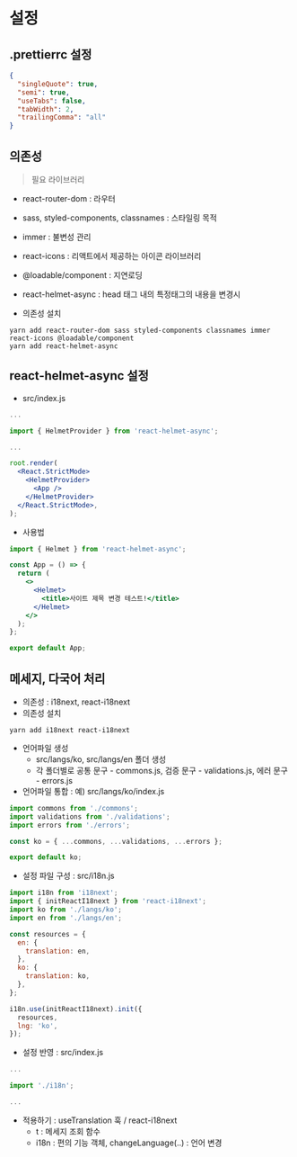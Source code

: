 # 설정

## .prettierrc 설정

```json
{
  "singleQuote": true,
  "semi": true,
  "useTabs": false,
  "tabWidth": 2,
  "trailingComma": "all"
}
```

## 의존성

> 필요 라이브러리

- react-router-dom : 라우터
- sass, styled-components, classnames : 스타일링 목적
- immer : 불변성 관리
- react-icons : 리액트에서 제공하는 아이콘 라이브러리
- @loadable/component : 지연로딩
- react-helmet-async : head 태그 내의 특정태그의 내용을 변경시

- 의존성 설치

```
yarn add react-router-dom sass styled-components classnames immer react-icons @loadable/component
yarn add react-helmet-async
```

## react-helmet-async 설정

- src/index.js

```jsx
...

import { HelmetProvider } from 'react-helmet-async';

...

root.render(
  <React.StrictMode>
    <HelmetProvider>
      <App />
    </HelmetProvider>
  </React.StrictMode>,
);

```

- 사용법

```jsx
import { Helmet } from 'react-helmet-async';

const App = () => {
  return (
    <>
      <Helmet>
        <title>사이트 제목 변경 테스트!</title>
      </Helmet>
    </>
  );
};

export default App;
```

## 메세지, 다국어 처리

- 의존성 : i18next, react-i18next
- 의존성 설치

```
yarn add i18next react-i18next
```

- 언어파일 생성
  - src/langs/ko, src/langs/en 폴더 생성
  - 각 폴더별로 공통 문구 - commons.js, 검증 문구 - validations.js, 에러 문구 - errors.js
- 언어파일 통합 : 예) src/langs/ko/index.js

```javascript
import commons from './commons';
import validations from './validations';
import errors from './errors';

const ko = { ...commons, ...validations, ...errors };

export default ko;
```

- 설정 파일 구성 : src/i18n.js

```javascript
import i18n from 'i18next';
import { initReactI18next } from 'react-i18next';
import ko from './langs/ko';
import en from './langs/en';

const resources = {
  en: {
    translation: en,
  },
  ko: {
    translation: ko,
  },
};

i18n.use(initReactI18next).init({
  resources,
  lng: 'ko',
});
```

- 설정 반영 : src/index.js

```javascript
...

import './i18n';

...

```

- 적용하기 : useTranslation 훅 / react-i18next
  - t : 메세지 조회 함수
  - i18n : 편의 기능 객체, changeLanguage(..) : 언어 변경 